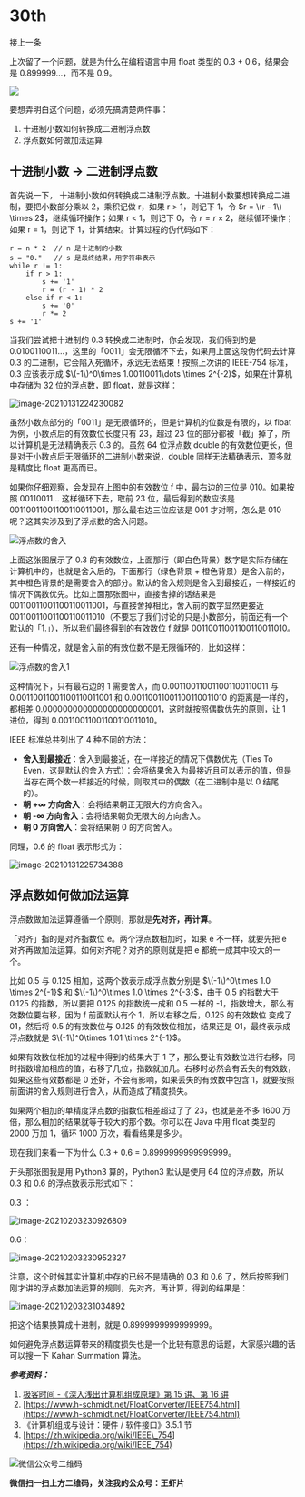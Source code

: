 # 30th

接上一条

上次留了一个问题，就是为什么在编程语言中用 float 类型的 0.3 + 0.6，结果会是 0.899999…，而不是 0.9。

![](https://github.com/YoungYo/daily-sharing/tree/2dc728d673d3664eb277cc2dd1ee30518330f642/2021/january/float.png)

要想弄明白这个问题，必须先搞清楚两件事：

1. 十进制小数如何转换成二进制浮点数
2. 浮点数如何做加法运算

## 十进制小数 → 二进制浮点数

首先说一下， 十进制小数如何转换成二进制浮点数。十进制小数要想转换成二进制，要把小数部分乘以 2，乘积记做 r，如果 r &gt; 1，则记下 1，令 $r = \(r - 1\) \times 2$，继续循环操作；如果 r &lt; 1，则记下 0，令 $r=r\times 2$，继续循环操作；如果 r = 1，则记下 1，计算结束。计算过程的伪代码如下：

```text
r = n * 2  // n 是十进制的小数
s = "0."   // s 是最终结果，用字符串表示
while r != 1:
    if r > 1:
        s += '1'
        r = (r - 1) * 2
    else if r < 1:
        s += '0'
        r *= 2
s += '1'
```

当我们尝试把十进制的 0.3 转换成二进制时，你会发现，我们得到的是 0.0100110011…，这里的「0011」会无限循环下去，如果用上面这段伪代码去计算 0.3 的二进制，它会陷入死循环，永远无法结束！按照上次讲的 IEEE-754 标准，0.3 应该表示成 $\(-1\)^0\times 1.00110011\dots \times 2^{-2}$，如果在计算机中存储为 32 位的浮点数，即 float，就是这样：

![image-20210131224230082](https://tva1.sinaimg.cn/large/008eGmZEly1gnbbgykqxmj32dg0530u3.jpg)

虽然小数点部分的「0011」是无限循环的，但是计算机的位数是有限的，以 float 为例，小数点后的有效数位长度只有 23，超过 23 位的部分都被「截」掉了，所以计算机是无法精确表示 0.3 的。虽然 64 位浮点数 double 的有效数位更长，但是对于小数点后无限循环的二进制小数来说，double 同样无法精确表示，顶多就是精度比 float 更高而已。

如果你仔细观察，会发现在上图中的有效数位 f 中，最右边的三位是 010。如果按照 00110011… 这样循环下去，取前 23 位，最后得到的数应该是 00110011001100110011001，那么最右边三位应该是 001 才对啊，怎么是 010 呢？这其实涉及到了浮点数的舍入问题。

![&#x6D6E;&#x70B9;&#x6570;&#x7684;&#x820D;&#x5165;](https://tva1.sinaimg.cn/large/008eGmZEly1gnbbgv6e9oj31su05smyu.jpg)

上面这张图展示了 0.3 的有效数位，上面那行（即白色背景）数字是实际存储在计算机中的，也就是舍入后的，下面那行（绿色背景 + 橙色背景）是舍入前的，其中橙色背景的是需要舍入的部分。默认的舍入规则是舍入到最接近，一样接近的情况下偶数优先。比如上面那张图中，直接舍掉的话结果是 00110011001100110011001，与直接舍掉相比，舍入前的数字显然更接近 00110011001100110011010（不要忘了我们讨论的只是小数部分，前面还有一个默认的「1.」），所以我们最终得到的有效数位 f 就是 00110011001100110011010。

还有一种情况，就是舍入前的有效位数不是无限循环的，比如这样：

![&#x6D6E;&#x70B9;&#x6570;&#x7684;&#x820D;&#x5165;1](https://tva1.sinaimg.cn/large/008eGmZEly1gnbbgwp1ngj31iu05uwfz.jpg)

这种情况下，只有最右边的 1 需要舍入，而 0.001100110011001100110011 与 0.00110011001100110011001 和 0.00110011001100110011010 的距离是一样的，都相差 0.000000000000000000000001，这时就按照偶数优先的原则，让 1 进位，得到 0.00110011001100110011010。

IEEE 标准总共列出了 4 种不同的方法：

* **舍入到最接近**：舍入到最接近，在一样接近的情况下偶数优先（Ties To Even，这是默认的舍入方式）：会将结果舍入为最接近且可以表示的值，但是当存在两个数一样接近的时候，则取其中的偶数（在二进制中是以 0 结尾的）。
* **朝 +∞ 方向舍入**：会将结果朝正无限大的方向舍入。
* **朝 -∞ 方向舍入**：会将结果朝负无限大的方向舍入。
* **朝 0 方向舍入**：会将结果朝 0 的方向舍入。

同理，0.6 的 float 表示形式为：

![image-20210131225734388](https://tva1.sinaimg.cn/large/008eGmZEly1gnbbh23f57j32dg054myk.jpg)

## 浮点数如何做加法运算

浮点数做加法运算遵循一个原则，那就是**先对齐，再计算**。

「对齐」指的是对齐指数位 e。两个浮点数相加时，如果 e 不一样，就要先把 e 对齐再做加法运算。如何对齐呢？对齐的原则就是把 e 都统一成其中较大的一个。

比如 0.5 与 0.125 相加，这两个数表示成浮点数分别是 $\(-1\)^0\times 1.0 \times 2^{-1}$ 和 $\(-1\)^0\times 1.0 \times 2^{-3}$，由于 0.5 的指数大于 0.125 的指数，所以要把 0.125 的指数统一成和 0.5 一样的 -1，指数增大，那么有效数位要右移，因为 f 前面默认有个 1，所以右移之后，0.125 的有效数位 变成了 01，然后将 0.5 的有效数位与 0.125 的有效数位相加，结果还是 01，最终表示成浮点数就是 $\(-1\)^0\times 1.01 \times 2^{-1}$。

如果有效数位相加的过程中得到的结果大于 1 了，那么要让有效数位进行右移，同时指数增加相应的值，右移了几位，指数就加几。右移时必然会有丢失的有效数，如果这些有效数都是 0 还好，不会有影响，如果丢失的有效数中包含 1，就要按照前面讲的舍入规则进行舍入，从而造成了精度损失。

如果两个相加的单精度浮点数的指数位相差超过了了 23，也就是差不多 1600 万倍，那么相加的结果就等于较大的那个数。你可以在 Java 中用 float 类型的 2000 万加 1，循环 1000 万次，看看结果是多少。

现在我们来看一下为什么 0.3 + 0.6 = 0.8999999999999999。

开头那张图我是用 Python3 算的，Python3 默认是使用 64 位的浮点数，所以 0.3 和 0.6 的浮点数表示形式如下：

0.3 ：

![image-20210203230926809](https://tva1.sinaimg.cn/large/008eGmZEly1gnbbgqma81j38w408gn3q.jpg)

0.6：

![image-20210203230952327](https://tva1.sinaimg.cn/large/008eGmZEly1gnbbgz45fij38w408gq9i.jpg)

注意，这个时候其实计算机中存的已经不是精确的 0.3 和 0.6 了，然后按照我们刚才讲的浮点数加法运算的规则，先对齐，再计算，得到的结果是：

![image-20210203231034892](https://tva1.sinaimg.cn/large/008eGmZEly1gnbbgzp32nj38w408gtf9.jpg)

把这个结果换算成十进制，就是 0.8999999999999999。

如何避免浮点数运算带来的精度损失也是一个比较有意思的话题，大家感兴趣的话可以搜一下 Kahan Summation 算法。

_**参考资料：**_

1. [极客时间 -《深入浅出计算机组成原理》第 15 讲、第 16 讲](https://time.geekbang.org/column/intro/170)
2. [https://www.h-schmidt.net/FloatConverter/IEEE754.html](https://www.h-schmidt.net/FloatConverter/IEEE754.html)
3. 《计算机组成与设计：硬件 / 软件接口》3.5.1 节
4. [https://zh.wikipedia.org/wiki/IEEE\_754](https://zh.wikipedia.org/wiki/IEEE_754)

![&#x5FAE;&#x4FE1;&#x516C;&#x4F17;&#x53F7;&#x4E8C;&#x7EF4;&#x7801;](https://github.com/YoungYo/daily-sharing/tree/2dc728d673d3664eb277cc2dd1ee30518330f642/2021/january/008eGmZEly1gnbbgtwtt3j307607674s.jpg)

**微信扫一扫上方二维码，关注我的公众号：王虾片**

